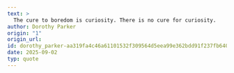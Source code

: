 ```yaml
---
text: >
  The cure to boredom is curiosity. There is no cure for curiosity.
author: Dorothy Parker
origin: "1"
origin_url: 
id: dorothy_parker-aa319fa4c46a61101532f309564d5eea99e362bdd91f237fb640171fc8eb488f
date: 2025-09-02
typ: quote
---
```

